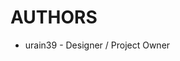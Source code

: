 <!--
	-- Auto-generated from <PROJECT ROOT>/_datas/authors.json
	-- DO NOT TRY TO MODIFY DIRECTLY!!!
	-->
AUTHORS
==========

- urain39 - Designer / Project Owner
